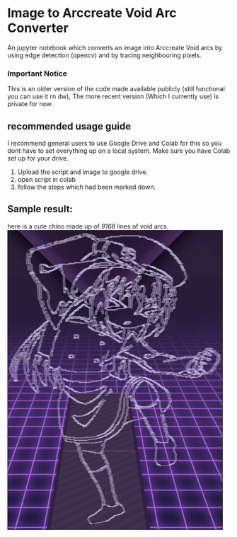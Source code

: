 # Image to Arccreate Void Arc Converter
An jupyter notebook which converts an image into Arccreate Void arcs by using edge detection (opencv) and by tracing neighbouring pixels.

### Important Notice
This is an older version of the code made available publicly (still functional you can use it rn dw), The more recent version (Which I currently use) is private for now.

## recommended usage guide
I recommend general users to use Google Drive and Colab for this so you dont have to set everything up on a local system. Make sure you have Colab set up for your drive.
1. Upload the script and image to google drive.
2. open script in colab
3. follow the steps which had been marked down.

## Sample result:
here is a cute chino made up of *9168* lines of void arcs.
![very cute chino](/README_FILES/sample_chino.png)
